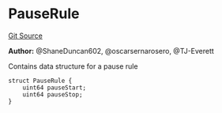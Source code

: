 # PauseRule
[Git Source](https://github.com/thrackle-io/tron/blob/d6cc09e8b231cc94d92dd93b6d49fb2728ede233/src/client/application/data/PauseRule.sol)

**Author:**
@ShaneDuncan602, @oscarsernarosero, @TJ-Everett

Contains data structure for a pause rule


```solidity
struct PauseRule {
    uint64 pauseStart;
    uint64 pauseStop;
}
```

